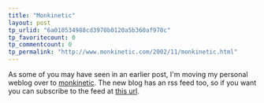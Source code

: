 ```yaml
---
title: "Monkinetic"
layout: post
tp_urlid: "6a010534988cd3970b0120a5b360af970c"
tp_favoritecount: 0
tp_commentcount: 0
tp_permalink: "http://www.monkinetic.com/2002/11/monkinetic.html"
---
```

As some of you may have seen in an earlier post, I&#39;m moving my personal weblog over to <a href="http://www.redmonk.net/monkinetic">monkinetic</a>. The new blog has an rss feed too, so if you want you can subscribe to the feed at <a href="http://www.redmonk.net/monkinetic/rss">this url</a>.
